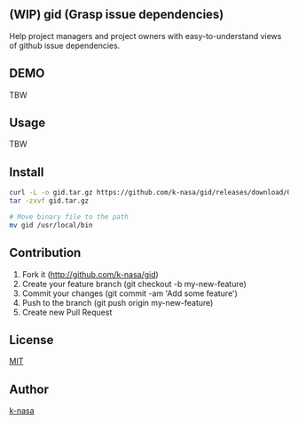 ## (WIP) gid (Grasp issue dependencies)

Help project managers and project owners with easy-to-understand views of github issue dependencies.

## DEMO

TBW

## Usage

TBW

## Install


```sh
curl -L -o gid.tar.gz https://github.com/k-nasa/gid/releases/download/0.1.0/gid_x86_64-apple-darwin.tar.gz
tar -zxvf gid.tar.gz

# Move binary file to the path
mv gid /usr/local/bin
```

## Contribution

1. Fork it (http://github.com/k-nasa/gid)
2. Create your feature branch (git checkout -b my-new-feature)
3. Commit your changes (git commit -am 'Add some feature')
4. Push to the branch (git push origin my-new-feature)
5. Create new Pull Request

## License

[MIT](https://github.com/k-nasa/gid/blob/master/LICENSE)

## Author

[k-nasa](https://github.com/k-nasa)
